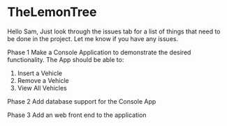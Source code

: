 # TheLemonTree

Hello Sam,
  Just look through the issues tab for a list of things that need to be done in the project. Let me know if you have any issues.
  
 Phase 1
 Make a Console Application to demonstrate the desired functionality. The App should be able to:
 1. Insert a Vehicle
 2. Remove a Vehicle
 3. View All Vehicles
 
 Phase 2
 Add database support for the Console App
 
 Phase 3
 Add an web front end to the application 
